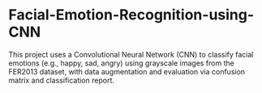 # Facial-Emotion-Recognition-using-CNN
This project uses a Convolutional Neural Network (CNN) to classify facial emotions (e.g., happy, sad, angry) using grayscale images from the FER2013 dataset, with data augmentation and evaluation via confusion matrix and classification report.

